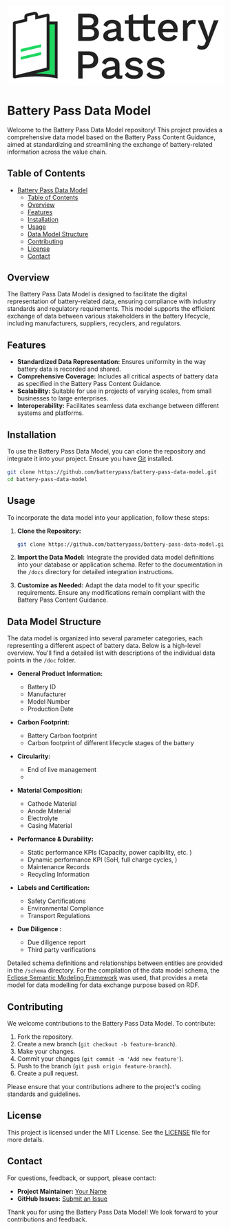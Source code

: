 
![alt text](logo_BatteryPass_Primary.png)

# Battery Pass Data Model

Welcome to the Battery Pass Data Model repository! This project provides a comprehensive data model based on the Battery Pass Content Guidance, aimed at standardizing and streamlining the exchange of battery-related information across the value chain.

## Table of Contents
- [Battery Pass Data Model](#battery-pass-data-model)
  - [Table of Contents](#table-of-contents)
  - [Overview](#overview)
  - [Features](#features)
  - [Installation](#installation)
  - [Usage](#usage)
  - [Data Model Structure](#data-model-structure)
  - [Contributing](#contributing)
  - [License](#license)
  - [Contact](#contact)

## Overview
The Battery Pass Data Model is designed to facilitate the digital representation of battery-related data, ensuring compliance with industry standards and regulatory requirements. This model supports the efficient exchange of data between various stakeholders in the battery lifecycle, including manufacturers, suppliers, recyclers, and regulators.

## Features
- **Standardized Data Representation:** Ensures uniformity in the way battery data is recorded and shared.
- **Comprehensive Coverage:** Includes all critical aspects of battery data as specified in the Battery Pass Content Guidance.
- **Scalability:** Suitable for use in projects of varying scales, from small businesses to large enterprises.
- **Interoperability:** Facilitates seamless data exchange between different systems and platforms.

## Installation
To use the Battery Pass Data Model, you can clone the repository and integrate it into your project. Ensure you have [Git](https://git-scm.com/) installed.

```bash
git clone https://github.com/batterypass/battery-pass-data-model.git
cd battery-pass-data-model
```

## Usage
To incorporate the data model into your application, follow these steps:

1. **Clone the Repository:**
   ```bash
   git clone https://github.com/batterypass/battery-pass-data-model.git
   ```

2. **Import the Data Model:**
   Integrate the provided data model definitions into your database or application schema. Refer to the documentation in the `/docs` directory for detailed integration instructions.

3. **Customize as Needed:**
   Adapt the data model to fit your specific requirements. Ensure any modifications remain compliant with the Battery Pass Content Guidance.

## Data Model Structure
The data model is organized into several parameter categories, each representing a different aspect of battery data. Below is a high-level overview. You'll find a detailed list with descriptions of the individual data points in the `/doc` folder.

- **General Product Information:**
  - Battery ID
  - Manufacturer
  - Model Number
  - Production Date

- **Carbon Footprint:**
  - Battery Carbon footprint
  - Carbon footprint of different lifecycle stages of the battery

- **Circularity:**
  - End of live management
  - 

- **Material Composition:**
  - Cathode Material
  - Anode Material
  - Electrolyte
  - Casing Material

- **Performance & Durability:**
  - Static performance KPIs (Capacity, power capibility, etc. )
  - Dynamic performance KPI (SoH, full charge cycles, )
  - Maintenance Records
  - Recycling Information

- **Labels and Certification:**
  - Safety Certifications
  - Environmental Compliance
  - Transport Regulations

- **Due Diligence :**
  - Due diligence report
  - Third party verifications
  
 

Detailed schema definitions and relationships between entities are provided in the `/schema` directory. 
For the compilation of the data model schema, the [Eclipse Semantic Modeling Framework](https://eclipse-esmf.github.io/esmf-documentation/index.html) was used, that provides a meta model for data modelling for data exchange purpose based on RDF.



## Contributing
We welcome contributions to the Battery Pass Data Model. To contribute:

1. Fork the repository.
2. Create a new branch (`git checkout -b feature-branch`).
3. Make your changes.
4. Commit your changes (`git commit -m 'Add new feature'`).
5. Push to the branch (`git push origin feature-branch`).
6. Create a pull request.

Please ensure that your contributions adhere to the project's coding standards and guidelines.

## License
This project is licensed under the MIT License. See the [LICENSE](LICENSE) file for more details.

## Contact
For questions, feedback, or support, please contact:

- **Project Maintainer:** [Your Name](mailto:your.email@example.com)
- **GitHub Issues:** [Submit an Issue](https://github.com/yourusername/battery-pass-data-model/issues)

Thank you for using the Battery Pass Data Model! We look forward to your contributions and feedback.


